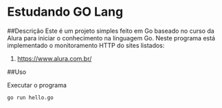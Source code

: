 # Estudando GO Lang

##Descrição
Este é um projeto simples feito em Go baseado no curso da Alura para iniciar o conhecimento na linguagem Go.
Neste programa está implementado o monitoramento HTTP do sites listados:

1) https://www.alura.com.br/

##Uso

Executar o programa
```bash
go run hello.go
```

